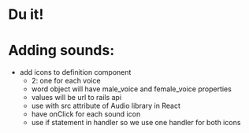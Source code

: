 # Du it!

# Adding sounds:
 - add icons to definition component
    - 2: one for each voice
    - word object will have male_voice and female_voice properties
    - values will be url to rails api
    - use with src attribute of Audio library in React
    - have onClick for each sound icon
    - use if statement in handler so we use one handler for both icons